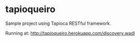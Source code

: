 tapioqueiro
===========

Sample project using Tapioca RESTful framework.

Running at: http://tapioqueiro.herokuapp.com/discovery.wadl
